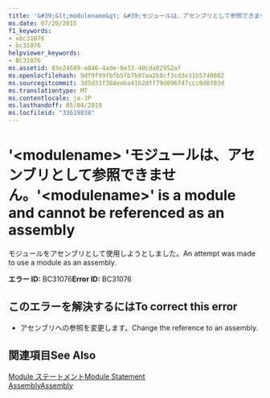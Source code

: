 ```yaml
---
title: '&#39;&lt;modulename&gt; &#39;モジュールは、アセンブリとして参照できません。'
ms.date: 07/20/2015
f1_keywords:
- vbc31076
- bc31076
helpviewer_keywords:
- BC31076
ms.assetid: 83e24689-a846-4ade-8e33-40cda02952af
ms.openlocfilehash: 9df9f99fbfb5fb7b07aa2b8cf3cd3e31b5748082
ms.sourcegitcommit: 3d5d33f384eeba41b2dff79d096f47ccc8d8f03d
ms.translationtype: MT
ms.contentlocale: ja-JP
ms.lasthandoff: 05/04/2018
ms.locfileid: "33619838"
---
```

# <a name="39ltmodulenamegt39-is-a-module-and-cannot-be-referenced-as-an-assembly"></a><span data-ttu-id="f5eff-102">&#39;&lt;modulename&gt; &#39;モジュールは、アセンブリとして参照できません。</span><span class="sxs-lookup"><span data-stu-id="f5eff-102">&#39;&lt;modulename&gt;&#39; is a module and cannot be referenced as an assembly</span></span>
<span data-ttu-id="f5eff-103">モジュールをアセンブリとして使用しようとしました。</span><span class="sxs-lookup"><span data-stu-id="f5eff-103">An attempt was made to use a module as an assembly.</span></span>  
  
 <span data-ttu-id="f5eff-104">**エラー ID:** BC31076</span><span class="sxs-lookup"><span data-stu-id="f5eff-104">**Error ID:** BC31076</span></span>  
  
## <a name="to-correct-this-error"></a><span data-ttu-id="f5eff-105">このエラーを解決するには</span><span class="sxs-lookup"><span data-stu-id="f5eff-105">To correct this error</span></span>  
  
-   <span data-ttu-id="f5eff-106">アセンブリへの参照を変更します。</span><span class="sxs-lookup"><span data-stu-id="f5eff-106">Change the reference to an assembly.</span></span>  
  
## <a name="see-also"></a><span data-ttu-id="f5eff-107">関連項目</span><span class="sxs-lookup"><span data-stu-id="f5eff-107">See Also</span></span>  
 [<span data-ttu-id="f5eff-108">Module ステートメント</span><span class="sxs-lookup"><span data-stu-id="f5eff-108">Module Statement</span></span>](../../visual-basic/language-reference/statements/module-statement.md)  
 [<span data-ttu-id="f5eff-109">Assembly</span><span class="sxs-lookup"><span data-stu-id="f5eff-109">Assembly</span></span>](../../visual-basic/language-reference/modifiers/assembly.md)
